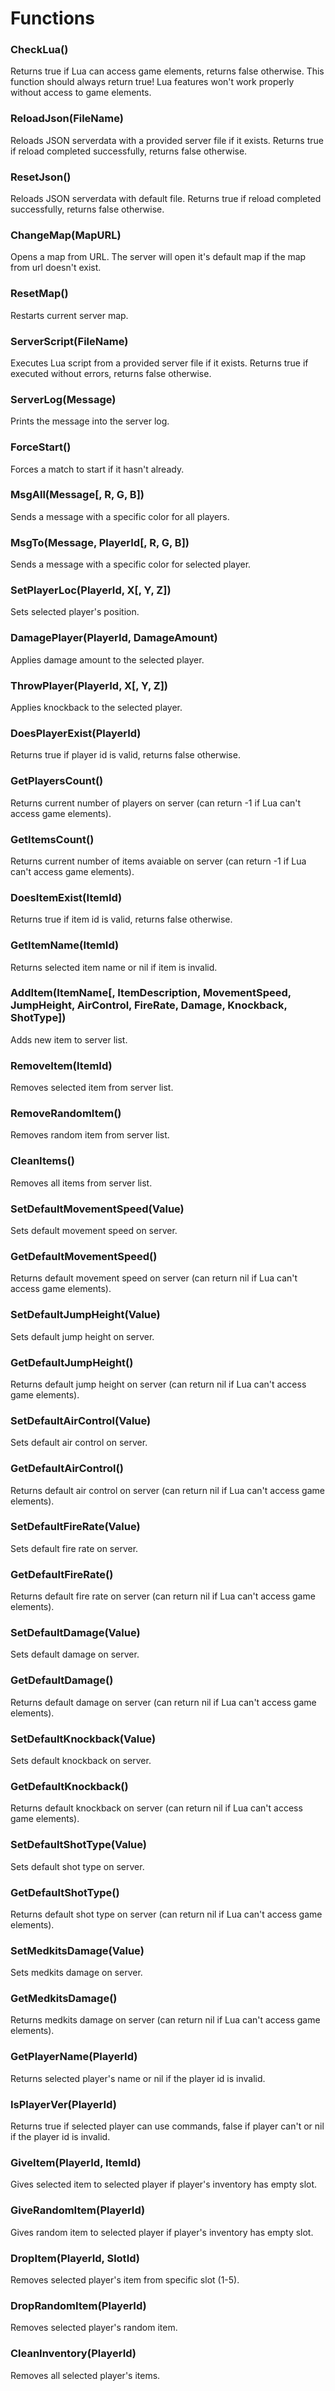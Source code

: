 # Functions

### CheckLua()
Returns true if Lua can access game elements, returns false otherwise. This function should always return true! Lua features won't work properly without access to game elements.

### ReloadJson(FileName)
Reloads JSON serverdata with a provided server file if it exists. Returns true if reload completed successfully, returns false otherwise.

### ResetJson()
Reloads JSON serverdata with default file. Returns true if reload completed successfully, returns false otherwise.

### ChangeMap(MapURL)
Opens a map from URL. The server will open it's default map if the map from url doesn't exist.

### ResetMap()
Restarts current server map.

### ServerScript(FileName)
Executes Lua script from a provided server file if it exists. Returns true if executed without errors, returns false otherwise.

### ServerLog(Message)
Prints the message into the server log.

### ForceStart()
Forces a match to start if it hasn't already.

### MsgAll(Message[, R, G, B])
Sends a message with a specific color for all players.

### MsgTo(Message, PlayerId[, R, G, B])
Sends a message with a specific color for selected player.

### SetPlayerLoc(PlayerId, X[, Y, Z])
Sets selected player's position.

### DamagePlayer(PlayerId, DamageAmount)
Applies damage amount to the selected player.

### ThrowPlayer(PlayerId, X[, Y, Z])
Applies knockback to the selected player.

### DoesPlayerExist(PlayerId)
Returns true if player id is valid, returns false otherwise.

### GetPlayersCount()
Returns current number of players on server (can return -1 if Lua can't access game elements).

### GetItemsCount()
Returns current number of items avaiable on server (can return -1 if Lua can't access game elements).

### DoesItemExist(ItemId)
Returns true if item id is valid, returns false otherwise.

### GetItemName(ItemId)
Returns selected item name or nil if item is invalid.

### AddItem(ItemName[, ItemDescription, MovementSpeed, JumpHeight, AirControl, FireRate, Damage, Knockback, ShotType])
Adds new item to server list.

### RemoveItem(ItemId)
Removes selected item from server list.

### RemoveRandomItem()
Removes random item from server list.

### CleanItems()
Removes all items from server list.

### SetDefaultMovementSpeed(Value)
Sets default movement speed on server.

### GetDefaultMovementSpeed()
Returns default movement speed on server (can return nil if Lua can't access game elements).

### SetDefaultJumpHeight(Value)
Sets default jump height on server.

### GetDefaultJumpHeight()
Returns default jump height on server (can return nil if Lua can't access game elements).

### SetDefaultAirControl(Value)
Sets default air control on server.

### GetDefaultAirControl()
Returns default air control on server (can return nil if Lua can't access game elements).

### SetDefaultFireRate(Value)
Sets default fire rate on server.

### GetDefaultFireRate()
Returns default fire rate on server (can return nil if Lua can't access game elements).

### SetDefaultDamage(Value)
Sets default damage on server.

### GetDefaultDamage()
Returns default damage on server (can return nil if Lua can't access game elements).

### SetDefaultKnockback(Value)
Sets default knockback on server.

### GetDefaultKnockback()
Returns default knockback on server (can return nil if Lua can't access game elements).

### SetDefaultShotType(Value)
Sets default shot type on server.

### GetDefaultShotType()
Returns default shot type on server (can return nil if Lua can't access game elements).

### SetMedkitsDamage(Value)
Sets medkits damage on server.

### GetMedkitsDamage()
Returns medkits damage on server (can return nil if Lua can't access game elements).

### GetPlayerName(PlayerId)
Returns selected player's name or nil if the player id is invalid.

### IsPlayerVer(PlayerId)
Returns true if selected player can use commands, false if player can't or nil if the player id is invalid.

### GiveItem(PlayerId, ItemId)
Gives selected item to selected player if player's inventory has empty slot.

### GiveRandomItem(PlayerId)
Gives random item to selected player if player's inventory has empty slot.

### DropItem(PlayerId, SlotId)
Removes selected player's item from specific slot (1-5).

### DropRandomItem(PlayerId)
Removes selected player's random item.

### CleanInventory(PlayerId)
Removes all selected player's items.
